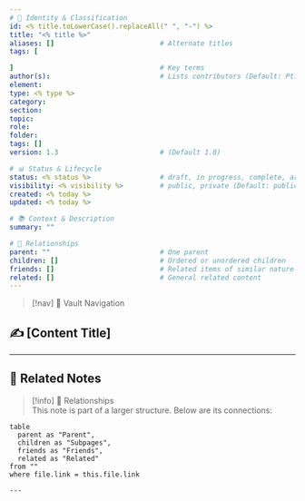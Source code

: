 ```yaml
---
# 📄 Identity & Classification
id: <% title.toLowerCase().replaceAll(" ", "-") %>
title: "<% title %>"
aliases: []                          # Alternate titles
tags: [

]                                    # Key terms
author(s):                           # Lists contributors (Default: PtiCalin)
element: 
type: <% type %>
category: 
section:
topic: 
role: 
folder: 
tags: []
version: 1.3                         # (Default 1.0)

# 📊 Status & Lifecycle
status: <% status %>                 # draft, in progress, complete, archived (Default: Draft)
visibility: <% visibility %>         # public, private (Default: public)
created: <% today %>
updated: <% today %>

# 📚 Context & Description
summary: ""

# 🧱 Relationships
parent: ""                           # One parent
children: []                         # Ordered or unordered children
friends: []                          # Related items of similar nature
related: []                          # General related content
---
```


> [!nav] 🧱 Vault Navigation
<!-- Relative Nav Bars -->
<!-- Notes -->
<!-- Learnings -->
<!-- Libraries -->
<!-- System -->

## ✍️ [Content Title]

<!-- Add content in this section -->

---

## 🔗 Related Notes

> [!info] 🧠 Relationships  
> This note is part of a larger structure. Below are its connections:

```dataview
table
  parent as "Parent",
  children as "Subpages",
  friends as "Friends",
  related as "Related"
from ""
where file.link = this.file.link

---

